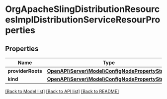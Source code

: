 # OrgApacheSlingDistributionResourcesImplDistributionServiceResourProperties

## Properties
Name | Type | Description | Notes
------------ | ------------- | ------------- | -------------
**providerRoots** | [**OpenAPI\Server\Model\ConfigNodePropertyString**](ConfigNodePropertyString.md) |  | [optional] 
**kind** | [**OpenAPI\Server\Model\ConfigNodePropertyString**](ConfigNodePropertyString.md) |  | [optional] 

[[Back to Model list]](../README.md#documentation-for-models) [[Back to API list]](../README.md#documentation-for-api-endpoints) [[Back to README]](../README.md)


